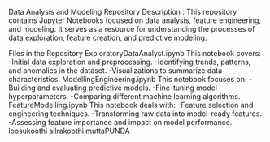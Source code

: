 Data Analysis and Modeling Repository
Description :
This repository contains Jupyter Notebooks focused on data analysis, feature engineering, and modeling. It serves as a resource for understanding the processes of data exploration, feature creation, and predictive modeling.

Files in the Repository
ExploratoryDataAnalyst.ipynb
This notebook covers:
          -Initial data exploration and preprocessing.
          -Identifying trends, patterns, and anomalies in the dataset.
          -Visualizations to summarize data characteristics.
ModellingEngineering.ipynb
This notebook focuses on:
      -Building and evaluating predictive models.
      -Fine-tuning model hyperparameters.
      -Comparing different machine learning algorithms.
FeatureModelling.ipynb
This notebook deals with:
      -Feature selection and engineering techniques.
      -Transforming raw data into model-ready features.
      -Assessing feature importance and impact on model performance.
      loosukoothi
      silrakoothi
      muttaPUNDA

